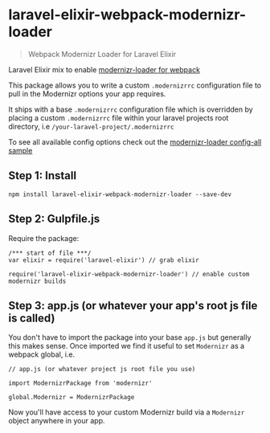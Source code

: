 # laravel-elixir-webpack-modernizr-loader

> Webpack Modernizr Loader for Laravel Elixir

Laravel Elixir mix to enable [modernizr-loader for webpack](https://github.com/peerigon/modernizr-loader)

This package allows you to write a custom `.modernizrrc` configuration file to pull in the Modernizr options your app requires.

It ships with a base `.modernizrrc` configuration file which is overridden by placing a custom `.modernizrrc` file within your laravel projects root directory, i.e `/your-laravel-project/.modernizrrc`

To see all available config options check out the [modernizr-loader config-all sample](https://github.com/Modernizr/Modernizr/blob/master/lib/config-all.json)

## Step 1: Install

```
npm install laravel-elixir-webpack-modernizr-loader --save-dev
```

## Step 2: Gulpfile.js

Require the package:

```
/*** start of file ***/
var elixir = require('laravel-elixir') // grab elixir

require('laravel-elixir-webpack-modernizr-loader') // enable custom modernizr builds
```

## Step 3: app.js (or whatever your app's root js file is called)

You don't have to import the package into your base `app.js` but generally this makes sense. Once imported we find it useful to set `Modernizr` as a webpack global, i.e.

```
// app.js (or whatever project js root file you use)

import ModernizrPackage from 'modernizr'

global.Modernizr = ModernizrPackage
```

Now you'll have access to your custom Modernizr build via a `Modernizr` object anywhere in your app.
